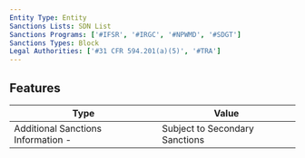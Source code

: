 ```yaml
---
Entity Type: Entity
Sanctions Lists: SDN List
Sanctions Programs: ['#IFSR', '#IRGC', '#NPWMD', '#SDGT']
Sanctions Types: Block
Legal Authorities: ['#31 CFR 594.201(a)(5)', '#TRA']
---
```


## Features
| Type  | Value      |
|-------|------------|
| Additional Sanctions Information - | Subject to Secondary Sanctions |

